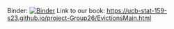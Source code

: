Binder: [![Binder](https://mybinder.org/badge_logo.svg)](https://mybinder.org/v2/gh/UCB-stat-159-s23/project-Group26/HEAD)
Link to our book: https://ucb-stat-159-s23.github.io/project-Group26/EvictionsMain.html
